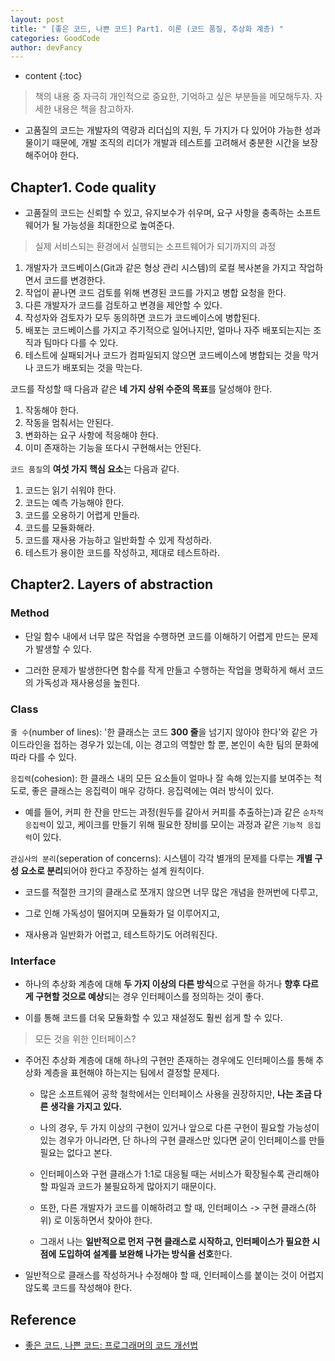 ```yaml
---
layout: post
title: " [좋은 코드, 나쁜 코드] Part1. 이론 (코드 품질, 추상화 계층) "
categories: GoodCode
author: devFancy
---
```

* content
{:toc}

> 책의 내용 중 자극히 개인적으로 중요한, 기억하고 싶은 부분들을 메모해두자. 자세한 내용은 책을 참고하자.

- 고품질의 코드는 개발자의 역량과 리더십의 지원, 두 가지가 다 있어야 가능한 성과물이기 때문에, 개발 조직의 리더가 개발과 테스트를 고려해서 충분한 시간을 보장해주어야 한다.

## Chapter1. Code quality

- 고품질의 코드는 신뢰할 수 있고, 유지보수가 쉬우며, 요구 사항을 충족하는 소프트웨어가 될 가능성을 최대한으로 높여준다.

> 실제 서비스되는 환경에서 실행되는 소프트웨어가 되기까지의 과정

1. 개발자가 코드베이스(Git과 같은 형상 관리 시스템)의 로컬 복사본을 가지고 작업하면서 코드를 변경한다.
2. 작업이 끝나면 코드 검토를 위해 변경된 코드를 가지고 병합 요청을 한다.
3. 다른 개발자가 코드를 검토하고 변경을 제안할 수 있다.
4. 작성자와 검토자가 모두 동의하면 코드가 코드베이스에 병합된다.
5. 배포는 코드베이스를 가지고 주기적으로 일어나지만, 얼마나 자주 배포되는지는 조직과 팀마다 다를 수 있다.
6. 테스트에 실패되거나 코드가 컴파일되지 않으면 코드베이스에 병합되는 것을 막거나 코드가 배포되는 것을 막는다.

코드를 작성할 때 다음과 같은 **네 가지 상위 수준의 목표**를 달성해야 한다.

1. 작동해야 한다.
2. 작동을 멈춰서는 안된다.
3. 변화하는 요구 사항에 적응해야 한다.
4. 이미 존재하는 기능을 또다시 구현해서는 안된다.

`코드 품질`의 **여섯 가지 핵심 요소**는 다음과 같다.

1. 코드는 읽기 쉬워야 한다.
2. 코드는 예측 가능해야 한다.
3. 코드를 오용하기 어렵게 만들라.
4. 코드를 모듈화해라.
5. 코드를 재사용 가능하고 일반화할 수 있게 작성하라.
6. 테스트가 용이한 코드를 작성하고, 제대로 테스트하라.

## Chapter2. Layers of abstraction

### Method

- 단일 함수 내에서 너무 많은 작업을 수행하면 코드를 이해하기 어렵게 만드는 문제가 발생할 수 있다.

- 그러한 문제가 발생한다면 함수를 작게 만들고 수행하는 작업을 명확하게 해서 코드의 가독성과 재사용성을 높힌다.

### Class

`줄 수`(number of lines): '한 클래스는 코드 **300 줄**을 넘기지 않아야 한다'와 같은 가이드라인을 접하는 경우가 있는데, 이는 경고의 역할만 할 뿐, 본인이 속한 팀의 문화에 따라 다를 수 있다.

`응집력`(cohesion): 한 클래스 내의 모든 요소들이 얼마나 잘 속해 있는지를 보여주는 척도로, 좋은 클래스는 응집력이 매우 강하다. 응집력에는 여러 방식이 있다.

- 예를 들어, 커피 한 잔을 만드는 과정(원두를 갈아서 커피를 추출하는)과 같은 `순차적 응집력`이 있고, 케이크를 만들기 위해 필요한 장비를 모이는 과정과 같은 `기능적 응집력`이 있다.

`관심사의 분리`(seperation of concerns): 시스템이 각각 별개의 문제를 다루는 **개별 구성 요소로 분리**되어야 한다고 주장하는 설계 원칙이다.

- 코드를 적절한 크기의 클래스로 쪼개지 않으면 너무 많은 개념을 한꺼번에 다루고,

- 그로 인해 가독성이 떨어지며 모듈화가 덜 이루어지고,

- 재사용과 일반화가 어렵고, 테스트하기도 어려워진다.

### Interface

- 하나의 추상화 계층에 대해 **두 가지 이상의 다른 방식**으로 구현을 하거나 **향후 다르게 구현할 것으로 예상**되는 경우 인터페이스를 정의하는 것이 좋다.

- 이를 통해 코드를 더욱 모듈화할 수 있고 재설정도 훨씬 쉽게 할 수 있다.

> 모든 것을 위한 인터페이스?

- 주어진 추상화 계층에 대해 하나의 구현만 존재하는 경우에도 인터페이스를 통해 추상화 계층을 표현해야 하는지는 팀에서 결정할 문제다.

    - 많은 소프트웨어 공학 철학에서는 인터페이스 사용을 권장하지만, **나는 조금 다른 생각을 가지고 있다.**

    - 나의 경우, 두 가지 이상의 구현이 있거나 앞으로 다른 구현이 필요할 가능성이 있는 경우가 아니라면, 단 하나의 구현 클래스만 있다면 굳이 인터페이스를 만들 필요는 없다고 본다.

    - 인터페이스와 구현 클래스가 1:1로 대응될 때는 서비스가 확장될수록 관리해야 할 파일과 코드가 불필요하게 많아지기 때문이다.

    - 또한, 다른 개발자가 코드를 이해하려고 할 때, 인터페이스 -> 구현 클래스(하위) 로 이동하면서 찾아야 한다.

    - 그래서 나는 **일반적으로 먼저 구현 클래스로 시작하고, 인터페이스가 필요한 시점에 도입하여 설계를 보완해 나가는 방식을 선호**한다.

- 일반적으로 클래스를 작성하거나 수정해야 할 때, 인터페이스를 붙이는 것이 어렵지 않도록 코드를 작성해야 한다.

## Reference

- [좋은 코드, 나쁜 코드: 프로그래머의 코드 개선법](https://product.kyobobook.co.kr/detail/S000061353995)
